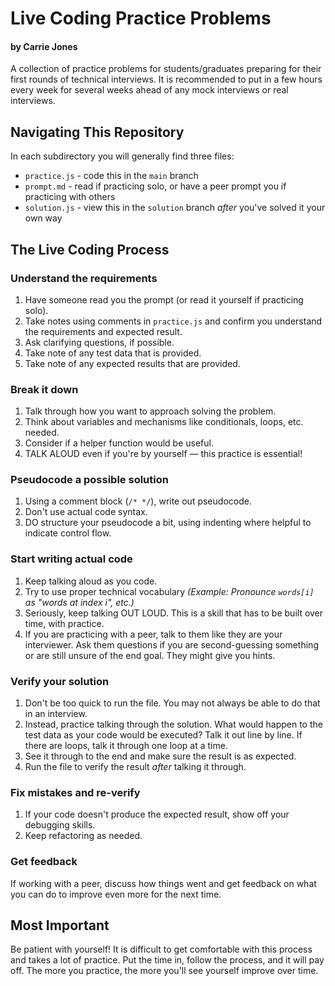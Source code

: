 # Live Coding Practice Problems
#### by Carrie Jones

A collection of practice problems for students/graduates preparing for their first rounds of technical interviews. It is recommended to put in a few hours every week for several weeks ahead of any mock interviews or real interviews.


## Navigating This Repository
In each subdirectory you will generally find three files:
 - `practice.js` - code this in the `main` branch
 - `prompt.md` - read if practicing solo, or have a peer prompt you if practicing with others
 - `solution.js` - view this in the `solution` branch _after_ you've solved it your own way


## The Live Coding Process

### Understand the requirements
1. Have someone read you the prompt (or read it yourself if practicing solo).
2. Take notes using comments in `practice.js` and confirm you understand the requirements and expected result.
3. Ask clarifying questions, if possible.
4. Take note of any test data that is provided.
5. Take note of any expected results that are provided.

### Break it down
1. Talk through how you want to approach solving the problem.
2. Think about variables and mechanisms like conditionals, loops, etc. needed.
3. Consider if a helper function would be useful.
4. TALK ALOUD even if you're by yourself — this practice is essential!

### Pseudocode a possible solution
1. Using a comment block (`/* */`), write out pseudocode.
2. Don't use actual code syntax.
3. DO structure your pseudocode a bit, using indenting where helpful to indicate control flow.

### Start writing actual code
1. Keep talking aloud as you code.
2. Try to use proper technical vocabulary _(Example: Pronounce `words[i]` as "words at index i", etc.)_
3. Seriously, keep talking OUT LOUD. This is a skill that has to be built over time, with practice.
4. If you are practicing with a peer, talk to them like they are your interviewer. Ask them questions if you are second-guessing something or are still unsure of the end goal. They might give you hints.

### Verify your solution
1. Don't be too quick to run the file. You may not always be able to do that in an interview.
2. Instead, practice talking through the solution. What would happen to the test data as your code would be executed? Talk it out line by line. If there are loops, talk it through one loop at a time.
3. See it through to the end and make sure the result is as expected.
4. Run the file to verify the result _after_ talking it through.

### Fix mistakes and re-verify
1. If your code doesn't produce the expected result, show off your debugging skills.
2. Keep refactoring as needed.

### Get feedback
If working with a peer, discuss how things went and get feedback on what you can do to improve even more for the next time.


## Most Important
Be patient with yourself! It is difficult to get comfortable with this process and takes a lot of practice. Put the time in, follow the process, and it will pay off. The more you practice, the more you'll see yourself improve over time.
